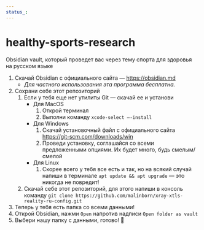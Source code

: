 ```yaml
---
status_:
---
```


# healthy-sports-research
Obsidian vault, который проведет вас через тему спорта для здоровья на русском языке

1. Скачай Obsidian с официального сайта — https://obsidian.md 
	- *Для частного использования эта программа бесплатна.* 
2. Сохрани себе этот репозиторий
	1. Если у тебя еще нет утилиты Git — скачай ее и установи
		- Для MacOS
			1. Открой терминал
			2. Выполни команду `xcode-select –-install`
		- Для Windows 
			1. Скачай установочный файл с официального сайта https://git-scm.com/downloads/win 
			2. Проведи установку, соглашайся со всеми предложенными опциями. Их будет много, будь смелым/смелой
		- Для Linux
			1. Скорее всего у тебя все есть и так, но на всякий случай напиши в терминале `apt update && apt upgrade` — это никогда не повредит!
	2. Скачай себе этот репозиторий, для этого напиши в консоль команду `git clone https://github.com/malinborn/xray-xtls-reality-ru-config.git`
3. Теперь у тебя есть папка со всеми данными! 
4. Открой Obsidian, нажми `Open` напротив надписи `Open folder as vault` 
5. Выбери нашу папку с данными, готово! 🎉